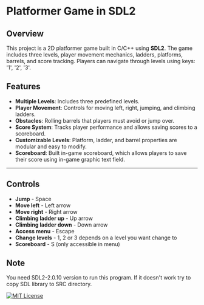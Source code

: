 # Platformer Game in SDL2

## Overview
This project is a 2D platformer game built in C/C++ using **SDL2**. The game includes three levels, player movement mechanics, ladders, platforms, barrels, and score tracking. Players can navigate through levels using keys: '1', '2', '3'.



## Features
- **Multiple Levels**: Includes three predefined levels.
- **Player Movement**: Controls for moving left, right, jumping, and climbing ladders.
- **Obstacles**: Rolling barrels that players must avoid or jump over.
- **Score System**: Tracks player performance and allows saving scores to a scoreboard.
- **Customizable Levels**: Platform, ladder, and barrel properties are modular and easy to modify.
- **Scoreboard**: Built in-game scoreboard, which allows players to save their score using in-game graphic text field.


---

## Controls
- **Jump** - Space
- **Move left** - Left arrow
- **Move right** - Right arrow
- **Climbing ladder up** - Up arrow
- **Climbing ladder down** - Down arrow
- **Access menu** - Escape
- **Change levels** - 1, 2 or 3 depends on a level you want change to 
- **Scoreboard** - S (only accessible in menu)


## Note
You need SDL2-2.0.10 version to run this program. If it doesn't work try to copy SDL library to SRC directory.



[![MIT License](https://img.shields.io/badge/License-MIT-green.svg)](https://choosealicense.com/licenses/mit/)
